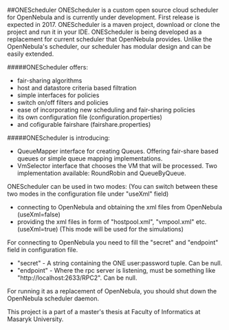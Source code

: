 ##ONEScheduler
ONEScheduler is a custom open source cloud scheduler for OpenNebula and is currently under development. First release is expected in 2017. 
ONEScheduler is a maven project, download or clone the project and run it in your IDE.
ONEScheduler is being developed as a replacement for current scheduler that OpenNebula provides.
Unlike the OpenNebula's scheduler, our scheduler has modular design and can be easily extended.

#####ONEScheduler offers:
- fair-sharing algorithms
- host and datastore criteria based filtration
- simple interfaces for policies
- switch on/off filters and policies
- ease of incorporating new scheduling and fair-sharing policies
- its own configuration file (configuration.properties)
- and cofigurable fairshare (fairshare.properties)

#####ONEScheduler is introducing:
- QueueMapper interface for creating Queues.
  Offering fair-share based queues or simple queue mapping implementations.
- VmSelector interface that chooses the VM that will be processed.
  Two implementation available: RoundRobin and QueueByQueue.

ONEScheduler can be used in two modes:
(You can switch between these two modes in the configuration file under "useXml" field)
- connecting to OpenNebula and obtaining the xml files from OpenNebula (useXml=false)
- providing the xml files in form of "hostpool.xml", "vmpool.xml" etc. (useXml=true) (This mode will be used for the simulations)

For connecting to OpenNebula you need to fill the "secret" and "endpoint" field in configuration file.
- "secret" - A string containing the ONE user:password tuple. Can be null.
- "endpoint" - Where the rpc server is listening, must be something like "http://localhost:2633/RPC2". Can be null.

For running it as a replacement of OpenNebula, you should shut down the OpenNebula scheduler daemon.

This project is a part of a master's thesis at Faculty of Informatics at Masaryk University.
